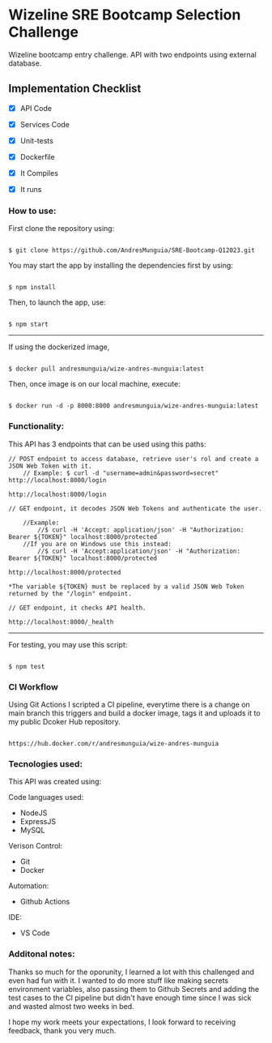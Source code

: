 # Wizeline SRE Bootcamp Selection Challenge

Wizeline bootcamp entry challenge.
API with two endpoints using external database.



## Implementation Checklist

- [x] API Code
- [x] Services Code
- [x] Unit-tests
- [x] Dockerfile
- [x] It Compiles
- [x] It runs



### How to use:

First clone the repository using:

```

$ git clone https://github.com/AndresMunguia/SRE-Bootcamp-Q12023.git

```


You may start the app by installing the dependencies first by using:

```

$ npm install

```

Then, to launch the app, use:

```

$ npm start

```



----------------------------------------



If using the dockerized image, 

```

$ docker pull andresmunguia/wize-andres-munguia:latest

```

Then, once image is on our local machine, execute:

```

$ docker run -d -p 8000:8000 andresmunguia/wize-andres-munguia:latest

```



### Functionality:

This API has 3 endpoints that can be used using this paths:

```
// POST endpoint to access database, retrieve user's rol and create a JSON Web Token with it.
    // Example: $ curl -d "username=admin&password=secret" http://localhost:8000/login

http://localhost:8000/login
```
```
// GET endpoint, it decodes JSON Web Tokens and authenticate the user.
    
    //Example: 
        //$ curl -H 'Accept: application/json' -H "Authorization: Bearer ${TOKEN}" localhost:8000/protected   
    //If you are on Windows use this instead: 
        //$ curl -H 'Accept:application/json' -H "Authorization: Bearer ${TOKEN}" localhost:8000/protected

http://localhost:8000/protected

*The variable ${TOKEN} must be replaced by a valid JSON Web Token returned by the "/login" endpoint.
```
```
// GET endpoint, it checks API health.

http://localhost:8000/_health
```


----------------------------------------


For testing, you may use this script:

```

$ npm test

```

### CI Workflow

Using Git Actions I scripted a CI pipeline, everytime there is a change on main branch this triggers and build a docker image, tags it and uploads it to my public Dcoker Hub repository.

```

https://hub.docker.com/r/andresmunguia/wize-andres-munguia

```


### Tecnologies used:


This API was created using:


Code languages used:
- NodeJS
- ExpressJS
- MySQL


Verison Control:
- Git
- Docker


Automation:
- Github Actions


IDE:
- VS Code



### Additonal notes:

Thanks so much for the oporunity, I learned a lot with this challenged and even had fun with it. I wanted to do more stuff like making secrets environment variables, also passing them to Github Secrets and adding the test cases to the CI pipeline but didn't have enough time since I was sick and wasted almost two weeks in bed. 

I hope my work meets your expectations, I look forward to receiving feedback, thank you very much.
